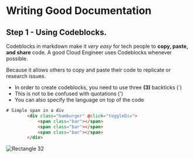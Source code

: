 # Writing Good Documentation

## Step 1 - Using Codeblocks.

Codeblocks in markdown make it *very easy* for tech people to **copy, paste, and share**  code. A good Cloud Engineer uses Codeblocks whenever possible.

Because it allows others to copy and paste their code to replicate or research issues.

- In order to create codeblocks, you need to use three **(3)** backticks (`)
- This is not to be confused with quotations (')
- You can also specify the language on top of the code

``` html
# Simple span in a div
        <div class="hamburger" @click="toggleDiv">
            <span class="bar"></span>
            <span class="bar"></span>
            <span class="bar"></span>
        </div>

```
![Rectangle 32](https://github.com/mercy299/github-docs-example/assets/44053861/3a4ce198-b933-4114-bd7d-8def125f28ba)
